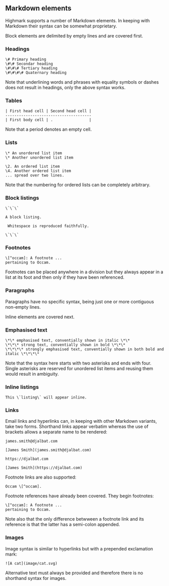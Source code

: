 ## Markdown elements

Highmark supports a number of Markdown elements.
In keeping with Markdown their syntax can be somewhat proprietary.

Block elements are delimited by empty lines and are covered first.

### Headings

```
\# Primary heading
\#\# Secondar heading
\#\#\# Tertiary heading
\#\#\#\# Quaternary heading
```

Note that underlining words and phrases with equality symbols or dashes does not result in headings, only the above syntax works.

### Tables

```
| First head cell | Second head cell |
--------------------------------------
| First body cell | .                |
```

Note that a period denotes an empty cell.

### Lists

```
\* An unordered list item
\* Another unordered list item

\2. An ordered list item
\4. Another ordered list item
... spread over two lines.
```

Note that the numbering for ordered lists can be completely arbitrary.

### Block listings

```
\`\`\`

A block listing.

 Whitespace is reproduced faithfully.

\`\`\`
```

### Footnotes

```
\[^occam]: A footnote ...
pertaining to Occam.
```

Footnotes can be placed anywhere in a division but they always appear in a list at its foot and then only if they have been referenced.

### Paragraphs

Paragraphs have no specific syntax, being just one or more contiguous non-empty lines.

Inline elements are covered next.

### Emphasised text

```
\*\* emphasised text, conventially shown in italic \*\*
\*\*\* strong text, conventially shown in bold \*\*\*
\*\*\*\* strongly emphasised text, conventially shown in both bold and italic \*\*\*\*
```

Note that the syntax here starts with two asterisks and ends with four. 
Single asterisks are reserved for unordered list items and reusing them would result in ambiguity.

### Inline listings

```
This \`listing\` will appear inline.
```

### Links

Email links and hyperlinks can, in keeping with other Markdown variants, take two forms.
Shorthand links appear verbatim whereas the use of brackets allows a separate name to be rendered:

```
james.smith@djalbat.com

[James Smith](james.smith@djalbat.com)

https://djalbat.com

[James Smith](https://djalbat.com)
```

Footnote links are also supported:

```
Occam \[^occam].
```

Footnote references have already been covered.
They begin footnotes:

```
\[^occam]: A footnote ...
pertaining to Occam.
```

Note also that the only difference betwween a footnote link and its reference is that the latter has a semi-colon appended.

### Images

Image syntax is similar to hyperlinks but with a prepended exclamation mark:

```
![A cat](image/cat.svg) 
```

Alternative text must always be provided and therefore there is no shorthand syntax for images.
